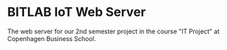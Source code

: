 # BITLAB IoT Web Server
The web server for our 2nd semester project in the course "IT Project" at Copenhagen Business School.
